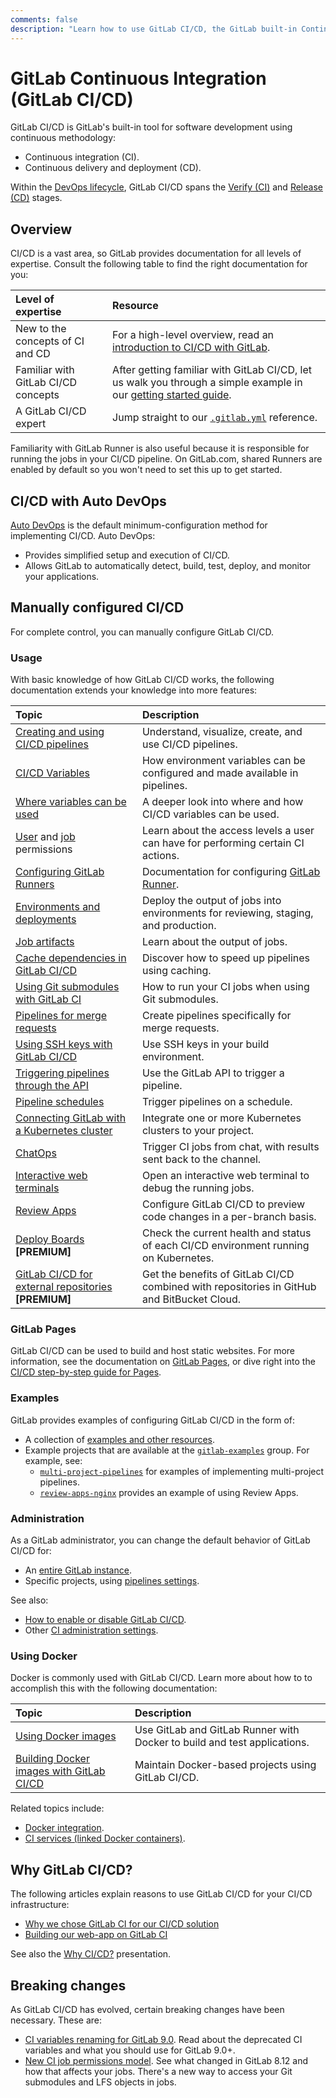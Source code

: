 ```yaml
---
comments: false
description: "Learn how to use GitLab CI/CD, the GitLab built-in Continuous Integration, Continuous Deployment, and Continuous Delivery toolset to build, test, and deploy your application."
---
```


# GitLab Continuous Integration (GitLab CI/CD)

GitLab CI/CD is GitLab's built-in tool for software development using continuous methodology:

- Continuous integration (CI).
- Continuous delivery and deployment (CD).

Within the [DevOps lifecycle](../README.md#the-entire-devops-lifecycle), GitLab CI/CD spans
the [Verify (CI)](../README.md#verify) and [Release (CD)](../README.md#release) stages.

## Overview

CI/CD is a vast area, so GitLab provides documentation for all levels of expertise. Consult the following table to find the right documentation for you:

| Level of expertise                  | Resource                                                                                                                                  |
|:------------------------------------|:------------------------------------------------------------------------------------------------------------------------------------------|
| New to the concepts of CI and CD    | For a high-level overview, read an [introduction to CI/CD with GitLab](introduction/index.md).                                            |
| Familiar with GitLab CI/CD concepts | After getting familiar with GitLab CI/CD, let us walk you through a simple example in our [getting started guide](quick_start/README.md). |
| A GitLab CI/CD expert               | Jump straight to our [`.gitlab.yml`](yaml/README.md) reference.                                                                           |

Familiarity with GitLab Runner is also useful because it is responsible for running the jobs in your
CI/CD pipeline. On GitLab.com, shared Runners are enabled by default so you won't need to set this up to get started.

## CI/CD with Auto DevOps

[Auto DevOps](../topics/autodevops/index.md) is the default minimum-configuration method for
implementing CI/CD. Auto DevOps:

- Provides simplified setup and execution of CI/CD.
- Allows GitLab to automatically detect, build, test, deploy, and monitor your applications.

## Manually configured CI/CD

For complete control, you can manually configure GitLab CI/CD.

### Usage

With basic knowledge of how GitLab CI/CD works, the following documentation extends your knowledge
into more features:

| Topic                                                                                                                     | Description                                                                                |
|:--------------------------------------------------------------------------------------------------------------------------|:-------------------------------------------------------------------------------------------|
| [Creating and using CI/CD pipelines](pipelines.md)                                                                        | Understand, visualize, create, and use CI/CD pipelines.                                    |
| [CI/CD Variables](variables/README.md)                                                                                    | How environment variables can be configured and made available in pipelines.               |
| [Where variables can be used](variables/where_variables_can_be_used.md)                                                   | A deeper look into where and how CI/CD variables can be used.                              |
| [User](../user/permissions.md#gitlab-cicd-permissions) and [job](../user/permissions.md#job-permissions) permissions      | Learn about the access levels a user can have for performing certain CI actions.           |
| [Configuring GitLab Runners](runners/README.md)                                                                           | Documentation for configuring [GitLab Runner](https://docs.gitlab.com/runner/).            |
| [Environments and deployments](environments.md)                                                                           | Deploy the output of jobs into environments for reviewing, staging, and production.        |
| [Job artifacts](../user/project/pipelines/job_artifacts.md)                                                               | Learn about the output of jobs.                                                            |
| [Cache dependencies in GitLab CI/CD](caching/index.md)                                                                    | Discover how to speed up pipelines using caching.                                          |
| [Using Git submodules with GitLab CI](git_submodules.md)                                                                  | How to run your CI jobs when using Git submodules.                                         |
| [Pipelines for merge requests](merge_request_pipelines/index.md)                                                          | Create pipelines specifically for merge requests.                                          |
| [Using SSH keys with GitLab CI/CD](ssh_keys/README.md)                                                                    | Use SSH keys in your build environment.                                                    |
| [Triggering pipelines through the API](triggers/README.md)                                                                | Use the GitLab API to trigger a pipeline.                                                  |
| [Pipeline schedules](../user/project/pipelines/schedules.md)                                                              | Trigger pipelines on a schedule.                                                           |
| [Connecting GitLab with a Kubernetes cluster](../user/project/clusters/index.md)                                          | Integrate one or more Kubernetes clusters to your project.                                 |
| [ChatOps](chatops/README.md)                                                                                              | Trigger CI jobs from chat, with results sent back to the channel.                          |
| [Interactive web terminals](interactive_web_terminal/index.md)                                                            | Open an interactive web terminal to debug the running jobs.                                |
| [Review Apps](review_apps/index.md)                                                                                       | Configure GitLab CI/CD to preview code changes in a per-branch basis.                      |
| [Deploy Boards](https://docs.gitlab.com/ee/user/project/deploy_boards.html) **[PREMIUM]**                                 | Check the current health and status of each CI/CD environment running on Kubernetes.       |
| [GitLab CI/CD for external repositories](https://docs.gitlab.com/ee/ci/ci_cd_for_external_repos/index.html) **[PREMIUM]** | Get the benefits of GitLab CI/CD combined with repositories in GitHub and BitBucket Cloud. |

### GitLab Pages

GitLab CI/CD can be used to build and host static websites. For more information, see the
documentation on [GitLab Pages](../user/project/pages/index.md),
or dive right into the [CI/CD step-by-step guide for Pages](../user/project/pages/getting_started_part_four.md).

### Examples

GitLab provides examples of configuring GitLab CI/CD in the form of:

- A collection of [examples and other resources](examples/README.md).
- Example projects that are available at the [`gitlab-examples`](https://gitlab.com/gitlab-examples) group. For example, see:
  - [`multi-project-pipelines`](https://gitlab.com/gitlab-examples/multi-project-pipelines) for examples of implementing multi-project pipelines.
  - [`review-apps-nginx`](https://gitlab.com/gitlab-examples/review-apps-nginx/) provides an example of using Review Apps.

### Administration

As a GitLab administrator, you can change the default behavior of GitLab CI/CD for:

- An [entire GitLab instance](../user/admin_area/settings/continuous_integration.md).
- Specific projects, using [pipelines settings](../user/project/pipelines/settings.md).

See also:

- [How to enable or disable GitLab CI/CD](enable_or_disable_ci.md).
- Other [CI administration settings](../administration/index.md#continuous-integration-settings).

### Using Docker

Docker is commonly used with GitLab CI/CD. Learn more about how to to accomplish this with the following
documentation:

| Topic                                                                    | Description                                                              |
|:-------------------------------------------------------------------------|:-------------------------------------------------------------------------|
| [Using Docker images](docker/using_docker_images.md)                     | Use GitLab and GitLab Runner with Docker to build and test applications. |
| [Building Docker images with GitLab CI/CD](docker/using_docker_build.md) | Maintain Docker-based projects using GitLab CI/CD.                       |

Related topics include:

- [Docker integration](docker/README.md).
- [CI services (linked Docker containers)](services/README.md).

## Why GitLab CI/CD?

The following articles explain reasons to use GitLab CI/CD for your CI/CD infrastructure:

- [Why we chose GitLab CI for our CI/CD solution](https://about.gitlab.com/2016/10/17/gitlab-ci-oohlala/)
- [Building our web-app on GitLab CI](https://about.gitlab.com/2016/07/22/building-our-web-app-on-gitlab-ci/)

See also the [Why CI/CD?](https://docs.google.com/presentation/d/1OGgk2Tcxbpl7DJaIOzCX4Vqg3dlwfELC3u2jEeCBbDk) presentation.

## Breaking changes

As GitLab CI/CD has evolved, certain breaking changes have been necessary. These are:

- [CI variables renaming for GitLab 9.0](variables/deprecated_variables.md#gitlab-90-renamed-variables). Read about the
  deprecated CI variables and what you should use for GitLab 9.0+.
- [New CI job permissions model](../user/project/new_ci_build_permissions_model.md).
  See what changed in GitLab 8.12 and how that affects your jobs.
  There's a new way to access your Git submodules and LFS objects in jobs.
